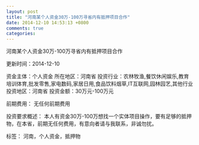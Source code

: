 ```yaml
---
layout: post
title: "河南某个人资金30万-100万寻省内有抵押项目合作"
date: 2014-12-10 14:53:13 +0800
comments: true
categories: 
---
```

河南某个人资金30万-100万寻省内有抵押项目合作



更新时间：2014-12-10

资金主体：个人资金
所在地区：河南省
投资行业：农林牧渔,餐饮休闲娱乐,教育培训体育,批发零售,家电数码,家居日用,食品饮料烟草,IT互联网,园林园艺,其他行业
投资地区：河南省
投资金额：30万元-100万元

前期费用：
无任何前期费用

投资要求概述：
本人有资金30万-100万想找一个实体项目操作，要有足够的抵押物，在本省，前期无任何费用，有意向者请与我联系，非诚勿扰。

标签：
河南，个人资金，抵押物

